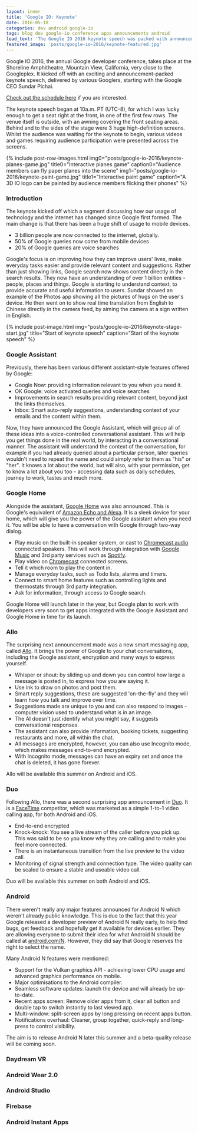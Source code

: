 ```yaml
---
layout: inner
title: 'Google IO: Keynote'
date: 2016-05-18
categories: dev android google-io
tags: blog dev google-io conference apps announcements android
lead_text: 'The Google IO 2016 keynote speech was packed with announcements: from Google Assistant and Google Home to new Android features, Wear 2.0 and the Daydream VR platform - plus much more.'
featured_image: 'posts/google-io-2016/keynote-featured.jpg'
---
```


Google IO 2016, the annual Google developer conference, takes place at the Shoreline Amphitheatre, Mountain View, California, very close to the Googleplex. It kicked off with an exciting and announcement-packed keynote speech, delivered by various Googlers, starting with the Google CEO Sundar Pichai.

[Check out the schedule here](https://events.google.com/io2016/) if you are interested.

The keynote speech began at 10a.m. PT (UTC-8), for which I was lucky enough to get a seat right at the front, in one of the first few rows. The venue itself is outside, with an awning covering the front seating areas. Behind and to the sides of the stage were 3 huge high-definition screens. Whilst the audience was waiting for the keynote to begin, various videos and games requiring audience participation were presented across the screens.

{% include post-row-images.html
            img0="posts/google-io-2016/keynote-planes-game.jpg"
            title0="Interactive planes game"
            caption0="Audience members can fly paper planes into the scene"
            img1="posts/google-io-2016/keynote-paint-game.jpg"
            title1="Interactive paint game"
            caption1="A 3D IO logo can be painted by audience members flicking their phones" %}

### Introduction

The keynote kicked off which a segment discussing how our usage of technology and the internet has changed since Google first formed. The main change is that there has been a huge shift of usage to mobile devices.

- 3 billion people are now connected to the internet, globally.
- 50% of Google queries now come from mobile devices
- 20% of Google queries are voice searches

Google's focus is on improving how they can improve users' lives, make everyday tasks easier and provide relevant content and suggestions. Rather than just showing links, Google search now shows content directly in the search results. They now have an understanding of over 1 billion entities - people, places and things. Google is starting to understand context, to provide accurate and useful information to users. Sundar showed an example of the Photos app showing all the pictures of hugs on the user's device. He then went on to show real time translation from English to Chinese directly in the camera feed, by aiming the camera at a sign written in English.

{% include post-image.html
            img="posts/google-io-2016/keynote-stage-start.jpg"
            title="Start of keynote speech"
            caption="Start of the keynote speech" %}

### Google Assistant

Previously, there has been various different assistant-style features offered by Google:

- Google Now: providing information relevant to you when you need it.
- OK Google: voice activated queries and voice searches
- Improvements in search results providing relevant content, beyond just the links themselves.
- Inbox: Smart auto-reply suggestions, understanding context of your emails and the content within them.

Now, they have announced the Google Assistant, which will group all of these ideas into a voice-controlled conversational assistant. This will help you get things done in the real world, by interacting in a conversational manner. The assistant will understand the context of the conversation, for example if you had already queried about a particular person, later queries wouldn't need to repeat the name and could simply refer to them as "his" or "her". It knows a lot about the world, but will also, with your permission, get to know a lot about you too - accessing data such as daily schedules, journey to work, tastes and much more.

### Google Home

Alongside the assistant, [Google Home](https://home.google.com/) was also announced. This is Google's equivalent of [Amazon Echo and Alexa](https://www.amazon.com/echo‎). It is a sleek device for your home, which will give you the power of the Google assistant when you need it. You will be able to have a conversation with Google through two-way dialog.

- Play music on the built-in speaker system, or cast to [Chromecast audio](https://www.google.com/chromecast/speakers/) connected speakers. This will work through integration with [Google Music](https://play.google.com/Music‎) and 3rd party services such as [Spotify](https://www.spotify.com/).
- Play video on [Chromecast](https://www.google.com/chromecast) connected screens.
- Tell it which room to play the content in.
- Manage everyday tasks, such as Todo lists, alarms and timers.
- Connect to smart home features such as controlling lights and thermostats through 3rd party integration.
- Ask for information, through access to Google search.

Google Home will launch later in the year, but Google plan to work with developers very soon to get apps integrated with the Google Assistant and Google Home in time for its launch.

### Allo

The surprising next announcement made was a new smart messaging app, called [Allo](https://play.google.com/store/apps/details?id=com.google.android.apps.fireball). It brings the power of Google to your chat conversations, including the Google assistant, encryption and many ways to express yourself.

- Whisper or shout: by sliding up and down you can control how large a message is posted in, to express how you are saying it.
- Use ink to draw on photos and post them.
- Smart reply suggestions, these are suggested 'on-the-fly' and they will learn how you talk and improve over time.
- Suggestions made are unique to you and can also respond to images - computer vision used to understand what is in an image.
- The AI doesn't just identify what you might say, it suggests conversational responses.
- The assistant can also provide information, booking tickets, suggesting restaurants and more, all within the chat.
- All messages are encrypted, however, you can also use Incognito mode, which makes messages end-to-end encrypted.
- With Incognito mode, messages can have an expiry set and once the chat is deleted, it has gone forever.

Allo will be available this summer on Android and iOS.

### Duo

Following Allo, there was a second surprising app announcement in [Duo](https://play.google.com/store/apps/details?id=com.google.android.apps.tachyon). It is a [FaceTime](https://support.apple.com/en-us/HT204380) competitor, which was marketed as a simple 1-to-1 video calling app, for both Android and iOS.

- End-to-end encrypted
- Knock-knock: You see a live stream of the caller before you pick up. This was said to be so you know why they are calling and to make you feel more connected.
- There is an instantaneous transition from the live preview to the video call.
- Monitoring of signal strength and connection type. The video quality can be scaled to ensure a stable and useable video call.

Duo will be available this summer on both Android and iOS.

### Android

There weren't really any major features announced for Android N which weren't already public knowledge. This is due to the fact that this year Google released a developer preview of Android N really early, to help find bugs, get feedback and hopefully get it available for devices earlier. They are allowing everyone to submit their idea for what Android N should be called at [android.com/N](https://www.android.com/versions/name-n/). However, they did say that Google reserves the right to select the name.

Many Android N features were mentioned:

- Support for the Vulkan graphics API - achieving lower CPU usage and advanced graphics performance on mobile.
- Major optimisations to the Android compiler.
- Seamless software updates: launch the device and will already be up-to-date.
- Recent apps screen: Remove older apps from it, clear all button and double tap to switch instantly to last viewed app.
- Multi-window: split-screen apps by long pressing on recent apps button.
- Notifications overhaul: Cleaner, group together, quick-reply and long-press to control visibility.

The aim is to release Android N later this summer and a beta-quality release will be coming soon.

### Daydream VR

### Android Wear 2.0

### Android Studio

### Firebase

### Android Instant Apps
